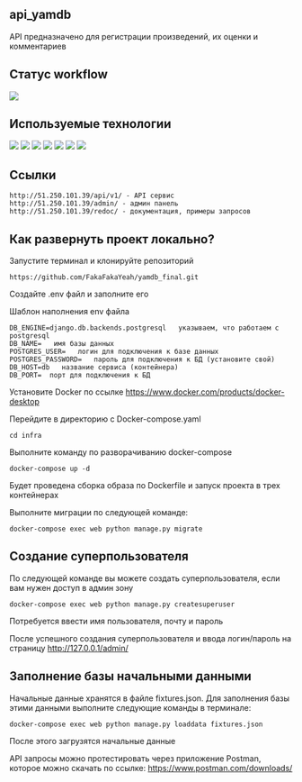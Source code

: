 ## **api_yamdb**
API предназначено для регистрации произведений, их оценки и комментариев

## **Статус workflow**
![](https://github.com/FakaFakaYeah/yamdb_final/actions/workflows/yamdb_workflow.yml/badge.svg)


## **Используемые технологии**
![](https://img.shields.io/badge/Python-3776AB?style=for-the-badge&logo=python&logoColor=white)
![](https://img.shields.io/badge/Django-092E20?style=for-the-badge&logo=django&logoColor=green)
![](https://img.shields.io/badge/PostgreSQL-316192?style=for-the-badge&logo=postgresql&logoColor=white)
![](https://img.shields.io/badge/DJANGO-REST-ff1709?style=for-the-badge&logo=django&logoColor=white&color=ff1709&labelColor=gray)
![](https://img.shields.io/badge/JWT-000000?style=for-the-badge&logo=JSON%20web%20tokens&logoColor=white)
![](https://img.shields.io/badge/Nginx-009639?style=for-the-badge&logo=nginx&logoColor=white)
![](https://img.shields.io/badge/Docker-2CA5E0?style=for-the-badge&logo=docker&logoColor=white)

## **Ссылки**
```
http://51.250.101.39/api/v1/ - API сервис
http://51.250.101.39/admin/ - админ панель
http://51.250.101.39/redoc/ - документация, примеры запросов
```

## **Как развернуть проект локально?**
Запустите терминал и клонируйте репозиторий 
```
https://github.com/FakaFakaYeah/yamdb_final.git
```
Создайте .env файл и заполните его

Шаблон наполнения env файла
```
DB_ENGINE=django.db.backends.postgresql   указываем, что работаем с postgresql
DB_NAME=   имя базы данных
POSTGRES_USER=   логин для подключения к базе данных
POSTGRES_PASSWORD=   пароль для подключения к БД (установите свой)
DB_HOST=db   название сервиса (контейнера)
DB_PORT=  порт для подключения к БД
```
Установите Docker по ссылке https://www.docker.com/products/docker-desktop

Перейдите в директорию с Docker-compose.yaml
```
cd infra
```

Выполните команду по разворачиванию docker-compose
```
docker-compose up -d
```

Будет проведена сборка образа по Dockerfile и запуск проекта в трех контейнерах

Выполните миграции по следующей команде:
```
docker-compose exec web python manage.py migrate
```

## Создание суперпользователя
По следующей команде вы можете создать суперпользователя, если вам нужен доступ в админ зону
```
docker-compose exec web python manage.py createsuperuser
```
Потребуется ввести имя пользователя, почту и пароль

После успешного создания суперпользователя и ввода логин/пароль на страницу http://127.0.0.1/admin/ 

## Заполнение базы начальными данными

Начальные данные хранятся в файле fixtures.json.
Для заполнения базы этими данными выполните следующие команды в терминале:
```
docker-compose exec web python manage.py loaddata fixtures.json
```
После этого загрузятся начальные данные

API запросы можно протестировать через приложение Postman, которое можно скачать по ссылке: https://www.postman.com/downloads/